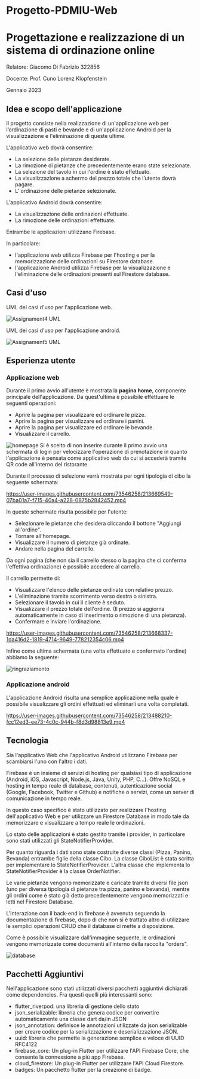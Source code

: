 # Progetto-PDMIU-Web
# Progettazione e realizzazione di un sistema di ordinazione online
Relatore: Giacomo Di Fabrizio 322856 

Docente: Prof. Cuno Lorenz Klopfenstein

Gennaio 2023
## Idea e scopo dell'applicazione
Il progetto consiste nella realizzazione di un'applicazione web per l’ordinazione di pasti e bevande e di un'applicazione Android per la visualizzazione e l'eliminazione di queste ultime.

L'applicativo web dovrà consentire:
* La selezione delle pietanze desiderate.
* La rimozione di pietanze che precedentemente erano state selezionate.
* La selezione del tavolo in cui l'ordine è stato effettuato.
* La visualizzazione a schermo del prezzo totale che l’utente dovrà pagare.
* L' ordinazione delle pietanze selezionate. 


L'applicativo Android dovrà consentire:
* La visualizzazione delle ordinazioni effettuate.
* La rimozione delle ordinazioni effettuate.


Entrambe le applicazioni utilizzano Firebase. 

In particolare:
* l'applicazione web utilizza Firebase per l'hosting e per la memorizzazione delle ordinazioni su Firestore database.
* l'applicazione Android utilizza Firebase per la visualizzazione e l'eliminazione delle ordinazioni presenti sul Firestore database.
## Casi d'uso
UML dei casi d'uso per l'applicazione web.

![Assignament4 UML](https://user-images.githubusercontent.com/73546258/213475955-7d574101-f2b5-44a1-b124-5ea9cb1b506a.png)

UML dei casi d'uso per l'applicazione android.

![Assignament5 UML](https://user-images.githubusercontent.com/73546258/213476112-51bab689-3087-4398-b737-04e9a7d58a5d.png)

## Esperienza utente
### Applicazione web
Durante il primo avvio all'utente è mostrata la **pagina home**, componente principale dell'applicazione. Da quest'ultima è possibile effettuare le seguenti operazioni:
* Aprire la pagina per visualizzare ed ordinare le pizze.
* Aprire la pagina per visualizzare ed ordinare i panini.
* Aprire la pagina per visualizzare ed ordinare le bevande.
* Visualizzare il carrello.

![homepage](https://user-images.githubusercontent.com/73546258/213477251-98c44616-2ae6-4c63-91f2-bfa54e97566c.png)
Si è scelto di non inserire durante il primo avvio una schermata di login per velocizzare l'operazione di prenotazione in quanto l'applicazione è pensata come applicativo web da cui si accederà tramite QR code all'interno del ristorante.

Durante il processo di selezione verrà mostrata per ogni tipologia di cibo la seguente schermata:






https://user-images.githubusercontent.com/73546258/213669549-07ba01a7-f715-40a4-a228-0875b2842452.mp4








In queste schermate risulta possibile per l'utente:
* Selezionare le pietanze che desidera cliccando il bottone "Aggiungi all'ordine".
* Tornare all'homepage.
* Visualizzare il numero di pietanze già ordinate.
* Andare nella pagina del carrello. 

Da ogni pagina (che non sia il carrello stesso o la pagina che ci conferma l'effettiva ordinazione) è possibile accedere al carrello.

Il carrello permette di:
* Visualizzare l'elenco delle pietanze ordinate con relativo prezzo.
* L'eliminazione tramite scorrimento verso destra o sinistra.
* Selezionare il tavolo in cui il cliente è seduto.
* Visualizzare il prezzo totale dell'ordine. (Il prezzo si aggiorna automaticamente in caso di inserimento o rimozione di una pietanza).
* Confermare e inviare l'ordinazione.




https://user-images.githubusercontent.com/73546258/213668337-1da416d2-1819-4714-9649-778212354c06.mp4









Infine come ultima schermata (una volta effettuato e confermato l'ordine) abbiamo la seguente:

![ringraziamento](https://user-images.githubusercontent.com/73546258/213482756-61fba753-82f9-433e-bd93-88b67f2351bb.PNG)

### Applicazione android
L'applicazione Android risulta una semplice applicazione nella quale è possibile visualizzare gli ordini effettuati ed eliminarli una volta completati.


https://user-images.githubusercontent.com/73546258/213488210-fcc12ed3-ee73-4c0c-944b-f8d3d98813e9.mp4

## Tecnologia
Sia l'applicativo Web che l'applicativo Android utilizzano Firebase per scambiarsi l'uno con l'altro i dati.

Firebase è un insieme di servizi di hosting per qualsiasi tipo di applicazione (Android, iOS, Javascript, Node.js, Java, Unity, PHP, C...). Offre NoSQL e hosting in tempo reale di database, contenuti, autenticazione social (Google, Facebook, Twitter e Github) e notifiche o servizi, come un server di comunicazione in tempo reale.

In questo caso specifico è stato utilizzato per realizzare l'hosting dell'applicativo Web e per utilizzare un Firestore Database in modo tale da memorizzare e visualizzare a tempo reale le ordinazioni.

Lo stato delle applicazioni è stato gestito tramite i provider, in particolare sono stati utilizzati gli StateNotifierProvider.

Per quanto riguarda i dati sono state costruite diverse classi (Pizza, Panino, Bevanda) entrambe figlie della classe Cibo. La classe CiboList è stata scritta per implementare lo StateNotifierProvider. L'altra classe che implementa lo StateNotifierProvider è la classe OrderNotifier.

Le varie pietanze vengono memorizzate e caricate tramite diversi file json (uno per diversa tipologia di pietanze tra pizza, panino e bevanda), mentre gli ordini come è stato già detto precedentemente vengono memorizzati e letti nel Firestore Database.

L'interazione con il back-end in firebase è avvenuta seguendo la documentazione di firebase, dopo di che non si è trattato altro di utilizzare le semplici operazioni CRUD che il database ci mette a disposizione.

Come è possibile visualizzare dall'immagine seguente, le ordinazioni vengono memorizzate come documenti all'interno della raccolta "orders".

![database](https://user-images.githubusercontent.com/73546258/213489021-48ec0bfe-1151-4444-b5df-cd0534800106.png)


## Pacchetti Aggiuntivi
Nell'applicazione sono stati utilizzati diversi pacchetti aggiuntivi dichiarati come dependencies. Fra questi quelli più interessanti sono:
* flutter_riverpod: una libreria di gestione dello stato
* json_serializable: libreria che genera codice per convertire automaticamente una classe dart da/in JSON
* json_annotation: definisce le annotazioni utilizzate da json serializable per creare codice per la serializzazione e deserializzazione JSON.
* uuid: libreria che permette la generazione semplice e veloce di UUID RFC4122
* firebase_core: Un plug-in Flutter per utilizzare l'API Firebase Core, che consente la connessione a più app Firebase.
* cloud_firestore: Un plug-in Flutter per utilizzare l'API Cloud Firestore.
* badges: Un pacchetto flutter per la creazione di badge.

